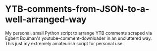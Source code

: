 # YTB-comments-from-JSON-to-a-well-arranged-way
My personal, small Python script to arrange YTB comments scraped via Egbert Bouman's youtube-comment-downloader in an uncluttered way. This just my extremely amateurish script for personal use.
